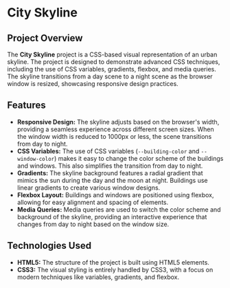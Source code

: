 # City Skyline

## Project Overview
The **City Skyline** project is a CSS-based visual representation of an urban skyline. The project is designed to demonstrate advanced CSS techniques, including the use of CSS variables, gradients, flexbox, and media queries. The skyline transitions from a day scene to a night scene as the browser window is resized, showcasing responsive design practices.

## Features
- **Responsive Design:** The skyline adjusts based on the browser's width, providing a seamless experience across different screen sizes. When the window width is reduced to 1000px or less, the scene transitions from day to night.
- **CSS Variables:** The use of CSS variables (`--building-color` and `--window-color`) makes it easy to change the color scheme of the buildings and windows. This also simplifies the transition from day to night.
- **Gradients:** The skyline background features a radial gradient that mimics the sun during the day and the moon at night. Buildings use linear gradients to create various window designs.
- **Flexbox Layout:** Buildings and windows are positioned using flexbox, allowing for easy alignment and spacing of elements.
- **Media Queries:** Media queries are used to switch the color scheme and background of the skyline, providing an interactive experience that changes from day to night based on the window size.

## Technologies Used
- **HTML5:** The structure of the project is built using  HTML5 elements.
- **CSS3:** The visual styling is entirely handled by CSS3, with a focus on modern techniques like variables, gradients, and flexbox.

